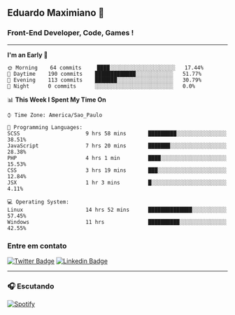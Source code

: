 ## Eduardo Maximiano 👋

### Front-End Developer, Code, Games !

---

<!--START_SECTION:waka-->
**I'm an Early 🐤** 

```text
🌞 Morning    64 commits     ████░░░░░░░░░░░░░░░░░░░░░   17.44% 
🌆 Daytime    190 commits    █████████████░░░░░░░░░░░░   51.77% 
🌃 Evening    113 commits    ███████░░░░░░░░░░░░░░░░░░   30.79% 
🌙 Night      0 commits      ░░░░░░░░░░░░░░░░░░░░░░░░░   0.0%

```


📊 **This Week I Spent My Time On** 

```text
⌚︎ Time Zone: America/Sao_Paulo

💬 Programming Languages: 
SCSS                     9 hrs 58 mins       █████████░░░░░░░░░░░░░░░░   38.51% 
JavaScript               7 hrs 20 mins       ███████░░░░░░░░░░░░░░░░░░   28.38% 
PHP                      4 hrs 1 min         ████░░░░░░░░░░░░░░░░░░░░░   15.53% 
CSS                      3 hrs 19 mins       ███░░░░░░░░░░░░░░░░░░░░░░   12.84% 
JSX                      1 hr 3 mins         █░░░░░░░░░░░░░░░░░░░░░░░░   4.11%

💻 Operating System: 
Linux                    14 hrs 52 mins      ██████████████░░░░░░░░░░░   57.45% 
Windows                  11 hrs              ██████████░░░░░░░░░░░░░░░   42.55%

```


<!--END_SECTION:waka-->

### Entre em contato

[![Twitter Badge](https://img.shields.io/badge/-@edmaxi-1ca0f1?style=flat-square&labelColor=1ca0f1&logo=twitter&logoColor=white&link=https://twitter.com/edmaxi)](https://twitter.com/edmaxi)
[![Linkedin Badge](https://img.shields.io/badge/-Eduardo_Maximiano-0077B5?style=flat-square&logo=Linkedin&logoColor=white&link=https://www.linkedin.com/in/maximiano-eduardo)](https://www.linkedin.com/in/maximiano-eduardo)

---

### 🎧 Escutando
[![Spotify](https://novatorem-sandy.vercel.app/api/spotify)](https://open.spotify.com/user/comgigo)

